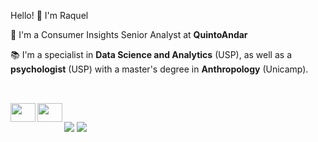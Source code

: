 Hello! 👋 
I'm Raquel 

🏡 I'm a Consumer Insights Senior Analyst at **QuintoAndar**

📚 I'm a specialist in **Data Science and Analytics** (USP), as well as a **psychologist** (USP) with a master's degree in **Anthropology** (Unicamp).

##

<div style="display": inline_block><br>
 <img align = "left" height="30" width="40" img src="https://cdn.jsdelivr.net/gh/devicons/devicon@latest/icons/r/r-original.svg" />
 <img align = "left" height="30" width="40" img src="https://cdn.jsdelivr.net/gh/devicons/devicon@latest/icons/python/python-original.svg" />
</div>

##

<div> 
  <a href = "mailto:raquel.fbanuth@gmail.com"><img src="https://img.shields.io/badge/Gmail-D14836?style=for-the-badge&logo=gmail&logoColor=white" target="_blank"></a>
  <a href="https://www.linkedin.com/in/raquel-de-freitas-banuth-302293182/" target="_blank"><img src="https://img.shields.io/badge/-LinkedIn-%230077B5?style=for-the-badge&logo=linkedin&logoColor=white" target="_blank"></a> 
</div>
